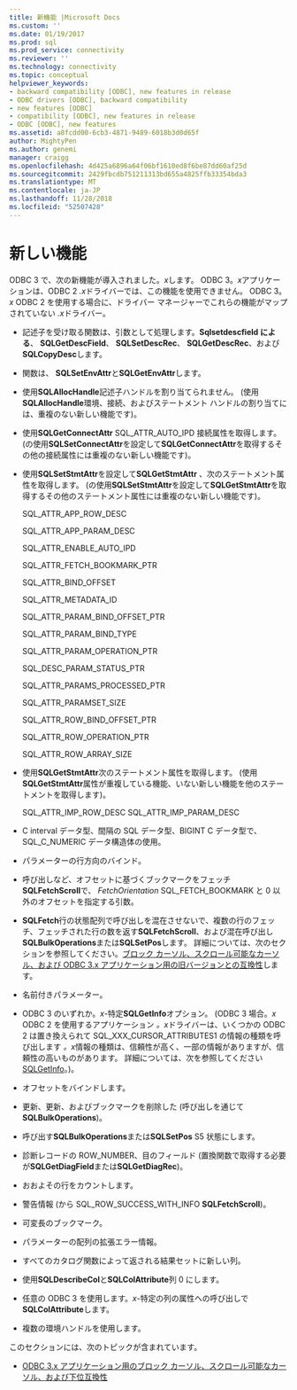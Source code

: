 ```yaml
---
title: 新機能 |Microsoft Docs
ms.custom: ''
ms.date: 01/19/2017
ms.prod: sql
ms.prod_service: connectivity
ms.reviewer: ''
ms.technology: connectivity
ms.topic: conceptual
helpviewer_keywords:
- backward compatibility [ODBC], new features in release
- ODBC drivers [ODBC], backward compatibility
- new features [ODBC]
- compatibility [ODBC], new features in release
- ODBC [ODBC], new features
ms.assetid: a8fcdd00-6cb3-4871-9489-6018b3d0d65f
author: MightyPen
ms.author: genemi
manager: craigg
ms.openlocfilehash: 4d425a6896a64f06bf1610ed8f6be87dd60af25d
ms.sourcegitcommit: 2429fbcdb751211313bd655a4825ffb33354bda3
ms.translationtype: MT
ms.contentlocale: ja-JP
ms.lasthandoff: 11/28/2018
ms.locfileid: "52507428"
---
```

# <a name="new-features"></a>新しい機能
ODBC 3 で、次の新機能が導入されました。*x*します。 ODBC 3。*x*アプリケーションは、ODBC 2 *.x*ドライバーでは、この機能を使用できません。 ODBC 3。*x* ODBC 2 を使用する場合に、ドライバー マネージャーでこれらの機能がマップされていない *.x*ドライバー。  
  
-   記述子を受け取る関数は、引数として処理します。**Sqlsetdescfield による**、 **SQLGetDescField**、 **SQLSetDescRec**、 **SQLGetDescRec**、および**SQLCopyDesc**します。  
  
-   関数は、 **SQLSetEnvAttr**と**SQLGetEnvAttr**します。  
  
-   使用**SQLAllocHandle**記述子ハンドルを割り当てられません。 (使用**SQLAllocHandle**環境、接続、およびステートメント ハンドルの割り当てには、重複のない新しい機能です)。  
  
-   使用**SQLGetConnectAttr** SQL_ATTR_AUTO_IPD 接続属性を取得します。 (の使用**SQLSetConnectAttr**を設定して**SQLGetConnectAttr**を取得するその他の接続属性には重複のない新しい機能です)。  
  
-   使用**SQLSetStmtAttr**を設定して**SQLGetStmtAttr** 、次のステートメント属性を取得します。 (の使用**SQLSetStmtAttr**を設定して**SQLGetStmtAttr**を取得するその他のステートメント属性には重複のない新しい機能です)。  
  
     SQL_ATTR_APP_ROW_DESC  
  
     SQL_ATTR_APP_PARAM_DESC  
  
     SQL_ATTR_ENABLE_AUTO_IPD  
  
     SQL_ATTR_FETCH_BOOKMARK_PTR  
  
     SQL_ATTR_BIND_OFFSET  
  
     SQL_ATTR_METADATA_ID  
  
     SQL_ATTR_PARAM_BIND_OFFSET_PTR  
  
     SQL_ATTR_PARAM_BIND_TYPE  
  
     SQL_ATTR_PARAM_OPERATION_PTR  
  
     SQL_DESC_PARAM_STATUS_PTR  
  
     SQL_ATTR_PARAMS_PROCESSED_PTR  
  
     SQL_ATTR_PARAMSET_SIZE  
  
     SQL_ATTR_ROW_BIND_OFFSET_PTR  
  
     SQL_ATTR_ROW_OPERATION_PTR  
  
     SQL_ATTR_ROW_ARRAY_SIZE  
  
-   使用**SQLGetStmtAttr**次のステートメント属性を取得します。 (使用**SQLGetStmtAttr**属性が重複している機能、いない新しい機能を他のステートメントを取得します)。  
  
     SQL_ATTR_IMP_ROW_DESC SQL_ATTR_IMP_PARAM_DESC  
  
-   C interval データ型、間隔の SQL データ型、BIGINT C データ型で、SQL_C_NUMERIC データ構造体の使用。  
  
-   パラメーターの行方向のバインド。  
  
-   呼び出しなど、オフセットに基づくブックマークをフェッチ**SQLFetchScroll**で、 *FetchOrientation* SQL_FETCH_BOOKMARK と 0 以外のオフセットを指定する引数。  
  
-   **SQLFetch**行の状態配列で呼び出しを混在させないで、複数の行のフェッチ、フェッチされた行の数を返す**SQLFetchScroll**、および混在呼び出し**SQLBulkOperations**または**SQLSetPos**します。 詳細については、次のセクションを参照してください。[ブロック カーソル、スクロール可能なカーソル、および ODBC 3.x アプリケーション用の旧バージョンとの互換性](../../../odbc/reference/develop-app/block-cursors-scrollable-backward-compatibility-odbc-3-x-applications.md)します。  
  
-   名前付きパラメーター。  
  
-   ODBC 3 のいずれか。*x*-特定**SQLGetInfo**オプション。 (ODBC 3 場合。*x* ODBC 2 を使用するアプリケーション *。x*ドライバーは、いくつかの ODBC 2 は置き換えられて SQL_XXX_CURSOR_ATTRIBUTES1 の情報の種類を呼び出します *。x*情報の種類は、信頼性が高く、一部の情報がありますが、信頼性の高いものがあります。 詳細については、次を参照してください[SQLGetInfo](../../../odbc/reference/syntax/sqlgetinfo-function.md)。)。  
  
-   オフセットをバインドします。  
  
-   更新、更新、およびブックマークを削除した (呼び出しを通じて**SQLBulkOperations**)。  
  
-   呼び出す**SQLBulkOperations**または**SQLSetPos** S5 状態にします。  
  
-   診断レコードの ROW_NUMBER、目のフィールド (置換関数で取得する必要が**SQLGetDiagField**または**SQLGetDiagRec**)。  
  
-   おおよその行をカウントします。  
  
-   警告情報 (から SQL_ROW_SUCCESS_WITH_INFO **SQLFetchScroll**)。  
  
-   可変長のブックマーク。  
  
-   パラメーターの配列の拡張エラー情報。  
  
-   すべてのカタログ関数によって返される結果セットに新しい列。  
  
-   使用**SQLDescribeCol**と**SQLColAttribute**列 0 にします。  
  
-   任意の ODBC 3 を使用します。*x*-特定の列の属性への呼び出しで**SQLColAttribute**します。  
  
-   複数の環境ハンドルを使用します。  
  
 このセクションには、次のトピックが含まれています。  
  
-   [ODBC 3.x アプリケーション用のブロック カーソル、スクロール可能なカーソル、および下位互換性](../../../odbc/reference/develop-app/block-cursors-scrollable-backward-compatibility-odbc-3-x-applications.md)
